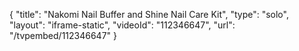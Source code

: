 {
    "title": "Nakomi Nail Buffer and Shine Nail Care Kit",
    "type": "solo",
    "layout": "iframe-static",
    "videoId": "112346647",
    "url": "\/tvpembed\/112346647"
}